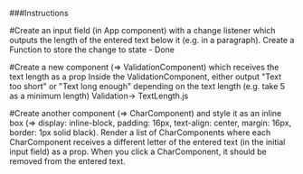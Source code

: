  ###Instructions
 
 #Create an input field (in App component) with a change listener which outputs the length of 
 the entered text below it (e.g. in a paragraph).
    Create a Function to store the change to state - Done

#Create a new component (=> ValidationComponent) which receives the text length as a prop
Inside the ValidationComponent, either output "Text too short" or "Text long enough" 
depending on the text length (e.g. take 5 as a minimum length)
    Validation-> TextLength.js 

#Create another component (=> CharComponent) and style it as 
an inline box (=> display: inline-block, padding: 16px, text-align: center, margin: 16px, border: 1px solid black).
Render a list of CharComponents where each CharComponent receives a different letter of the entered text
(in the initial input field) as a prop.
When you click a CharComponent, it should be removed from the entered text.